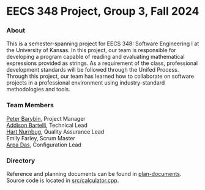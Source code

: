# EECS 348 Project, Group 3, Fall 2024

### About
This is a semester-spanning project for EECS 348: Software Engineering I at the University of Kansas. In this project, our team is responsible for developing a program capable of reading and evaluating mathematical expressions provided as strings. As a requirement of the class, professional development standards will be followed through the Unifed Process. Through this project, our team has learned how to collaborate on software projects in a professional environment using industry-standard methodologies and tools.

### Team Members
[Peter Barybin](https://github.com/pbarybin), Project Manager\
[Addison Bartelli](https://github.com/addiebart), Technical Lead\
[Hart Nurnbug](https://github.com/hartnurnberg), Quality Assurance Lead\
Emily Farley, Scrum Master\
[Arpa Das](https://github.com/Arpa-DaS), Configuration Lead

### Directory
Reference and planning documents can be found in [plan-documents](plan-documents).\
Source code is located in [src/calculator.cpp](src/calculator.cpp).